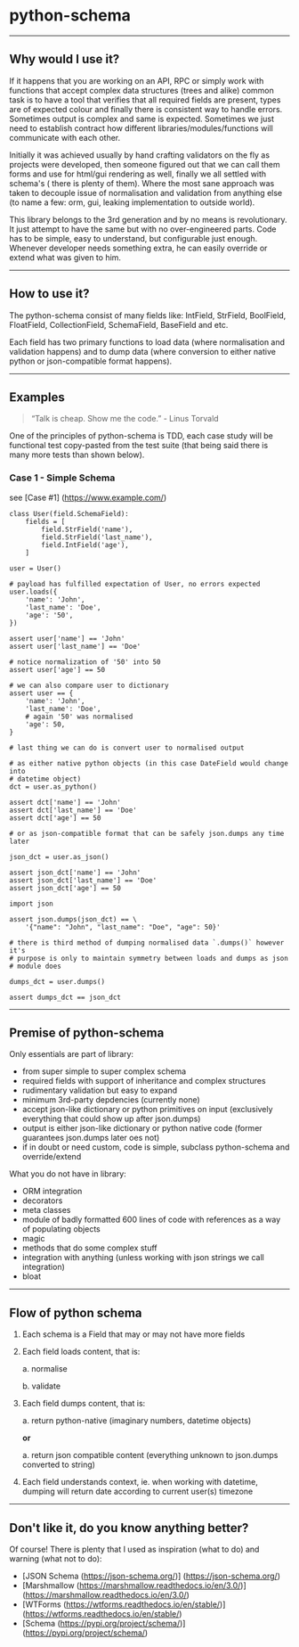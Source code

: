 # python-schema

---
## Why would I use it?

If it happens that you are working on an API, RPC or simply work with functions
that accept complex data structures (trees and alike) common task is to have a
tool that verifies that all required fields are present, types are of expected
colour and finally there is consistent way to handle errors. Sometimes output
is complex and same is expected. Sometimes we just need to establish contract
how different libraries/modules/functions will communicate with each other.

Initially it was achieved usually by hand crafting validators on the fly as
projects were developed, then someone figured out that we can call them forms
and use for html/gui rendering as well, finally we all settled with schema's (
there is plenty of them). Where the most sane approach was taken to decouple
issue of normalisation and validation from anything else (to name a few: orm,
gui, leaking implementation to outside world).

This library belongs to the 3rd generation and by no means is revolutionary. It
just attempt to have the same but with no over-engineered parts. Code has to be
simple, easy to understand, but configurable just enough. Whenever developer
needs something extra, he can easily override or extend what was given to him.

---
## How to use it?

The python-schema consist of many fields like: IntField, StrField, BoolField,
FloatField, CollectionField, SchemaField, BaseField and etc.

Each field has two primary functions to load data (where normalisation and
validation happens) and to dump data (where conversion to either native python
or json-compatible format happens).

---
## Examples

> “Talk is cheap. Show me the code.” - Linus Torvald

One of the principles of python-schema is TDD, each case study will be
functional test copy-pasted from the test suite (that being said there is many
more tests than shown below).

### Case 1 - Simple Schema
see [Case #1] (https://www.example.com/)


    class User(field.SchemaField):
        fields = [
            field.StrField('name'),
            field.StrField('last_name'),
            field.IntField('age'),
        ]

    user = User()

    # payload has fulfilled expectation of User, no errors expected
    user.loads({
        'name': 'John',
        'last_name': 'Doe',
        'age': '50',
    })

    assert user['name'] == 'John'
    assert user['last_name'] == 'Doe'

    # notice normalization of '50' into 50
    assert user['age'] == 50

    # we can also compare user to dictionary
    assert user == {
        'name': 'John',
        'last_name': 'Doe',
        # again '50' was normalised
        'age': 50,
    }

    # last thing we can do is convert user to normalised output

    # as either native python objects (in this case DateField would change into
    # datetime object)
    dct = user.as_python()

    assert dct['name'] == 'John'
    assert dct['last_name'] == 'Doe'
    assert dct['age'] == 50

    # or as json-compatible format that can be safely json.dumps any time later

    json_dct = user.as_json()

    assert json_dct['name'] == 'John'
    assert json_dct['last_name'] == 'Doe'
    assert json_dct['age'] == 50

    import json

    assert json.dumps(json_dct) == \
        '{"name": "John", "last_name": "Doe", "age": 50}'

    # there is third method of dumping normalised data `.dumps()` however it's
    # purpose is only to maintain symmetry between loads and dumps as json
    # module does

    dumps_dct = user.dumps()

    assert dumps_dct == json_dct

---
## Premise of python-schema

Only essentials are part of library:

* from super simple to super complex schema
* required fields with support of inheritance and complex structures
* rudimentary validation but easy to expand
* minimum 3rd-party depdencies (currently none)
* accept json-like dictionary or python primitives on input (exclusively
  everything that could show up after json.dumps)
* output is either json-like dictionary or python native code (former
  guarantees json.dumps later oes not)
* if in doubt or need custom, code is simple, subclass python-schema and override/extend

What you do not have in library:

* ORM integration
* decorators
* meta classes
* module of badly formatted 600 lines of code with references as a way of populating objects
* magic
* methods that do some complex stuff
* integration with anything (unless working with json strings we call integration)
* bloat

---
## Flow of python schema

1. Each schema is a Field that may or may not have more fields
2. Each field loads content, that is:

    a. normalise

    b. validate

3. Each field dumps content, that is:

    a. return python-native (imaginary numbers, datetime objects)

    **or**

    a. return json compatible content (everything unknown to json.dumps converted to string)

4. Each field understands context, ie. when working with datetime, dumping will
   return date according to current user(s) timezone

---
## Don't like it, do you know anything better?

Of course! There is plenty that I used as inspiration (what to do) and warning
(what not to do):

* [JSON Schema (https://json-schema.org/)] (https://json-schema.org/)
* [Marshmallow (https://marshmallow.readthedocs.io/en/3.0/)] (https://marshmallow.readthedocs.io/en/3.0/)
* [WTForms (https://wtforms.readthedocs.io/en/stable/)] (https://wtforms.readthedocs.io/en/stable/)
* [Schema (https://pypi.org/project/schema/)] (https://pypi.org/project/schema/)

